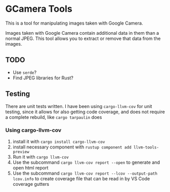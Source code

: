 # GCamera Tools

This is a tool for manipulating images taken with Google Camera.

Images taken with Google Camera contain additional data in them than a
normal JPEG. This tool allows you to extract or remove that data from
the images.

## TODO

* Use `serde`?
* Find JPEG libraries for Rust?

## Testing

There are unit tests written. I have been using `cargo-llvm-cov` for unit
testing, since it allows for also getting code coverage, and does not require
a complete rebuild, like `cargo tarpaulin` does

### Using cargo-llvm-cov

1. install it with `cargo install cargo-llvm-cov`
2. install necessary component with `rustup component add llvm-tools-preview`
3. Run it with `cargo llvm-cov`
4. Use the subcommand `cargo llvm-cov report --open` to generate and open html report
5. Use the subcommand  `cargo llvm-cov report --lcov --output-path lcov.info` to create coverage file that can be read in by VS Code coverage gutters